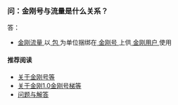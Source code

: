 ### 问：金刚号与流量是什么关系？

答：

- [ 金刚流量 ](https://a2zitpro.github.io/web/kkdatatraffic)以[ 包 ](https://a2zitpro.github.io/web/kkdatatrafficpackage)为单位捆绑在[ 金刚号 ](https://a2zitpro.github.io/web/kkid)上供[ 金刚用户 ](https://a2zitpro.github.io/web/kkuser)使用

#### 推荐阅读

- [关于金刚号等](https://a2zitpro.github.io/web/列表-金刚号及相关问题)
- [关于金刚1.0金刚号梯等](https://a2zitpro.github.io/web/列表-关于金刚1.0配置金刚号型翻墙梯及相关问题)
- [问题与解答](https://a2zitpro.github.io/web/列表-问题与解答)
